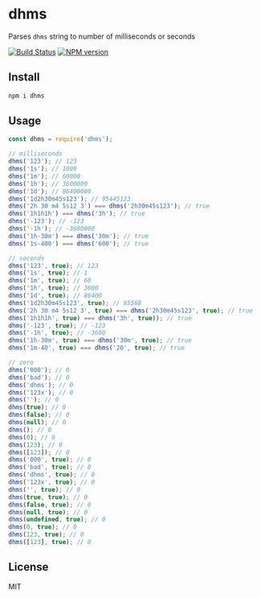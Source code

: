 # dhms

Parses `dhms` string to number of milliseconds or seconds

[![Build Status][travis-image]][travis-url]
[![NPM version][npm-image]][npm-url]

## Install

```bash
npm i dhms
```

## Usage

```js
const dhms = require('dhms');

// milliseconds
dhms('123'); // 123
dhms('1s'); // 1000
dhms('1m'); // 60000
dhms('1h'); // 3600000
dhms('1d'); // 86400000
dhms('1d2h30m45s123'); // 95445123
dhms('2h 30 m4 5s12 3') === dhms('2h30m45s123'); // true
dhms('1h1h1h') === dhms('3h'); // true
dhms('-123'); // -123
dhms('-1h'); // -3600000
dhms('1h-30m') === dhms('30m'); // true
dhms('1s-400') === dhms('600'); // true

// seconds
dhms('123', true); // 123
dhms('1s', true); // 1
dhms('1m', true); // 60
dhms('1h', true); // 3600
dhms('1d', true); // 86400
dhms('1d2h30m45s123', true); // 95568
dhms('2h 30 m4 5s12 3', true) === dhms('2h30m45s123', true); // true
dhms('1h1h1h', true) === dhms('3h', true)); // true
dhms('-123', true); // -123
dhms('-1h', true); // -3600
dhms('1h-30m', true) === dhms('30m', true); // true
dhms('1m-40', true) === dhms('20', true); // true

// zero
dhms('000'); // 0
dhms('bad'); // 0
dhms('dhms'); // 0
dhms('123x'); // 0
dhms(''); // 0
dhms(true); // 0
dhms(false); // 0
dhms(null); // 0
dhms(); // 0
dhms(0); // 0
dhms(123); // 0
dhms([123]); // 0
dhms('000', true); // 0
dhms('bad', true); // 0
dhms('dhms', true); // 0
dhms('123x', true); // 0
dhms('', true); // 0
dhms(true, true); // 0
dhms(false, true); // 0
dhms(null, true); // 0
dhms(undefined, true); // 0
dhms(0, true); // 0
dhms(123, true); // 0
dhms([123], true); // 0
```

## License

MIT

[npm-url]: https://npmjs.org/package/dhms
[npm-image]: https://badge.fury.io/js/dhms.svg
[travis-url]: https://travis-ci.org/astur/dhms
[travis-image]: https://travis-ci.org/astur/dhms.svg?branch=master